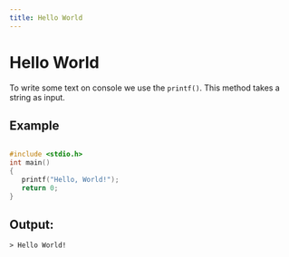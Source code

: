 ```yaml
---
title: Hello World
---
```


# Hello World

To write some text on console we use the `printf()`. This method takes a string as input.

## Example
``` c

#include <stdio.h>
int main()
{
   printf("Hello, World!");
   return 0;
}

```

## Output:
```
> Hello World!
```
